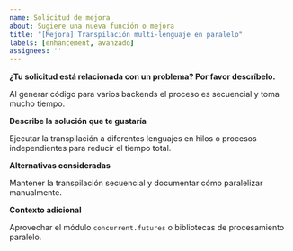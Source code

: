 ```yaml
---
name: Solicitud de mejora
about: Sugiere una nueva función o mejora
title: "[Mejora] Transpilación multi-lenguaje en paralelo"
labels: [enhancement, avanzado]
assignees: ''
---
```


**¿Tu solicitud está relacionada con un problema? Por favor descríbelo.**

Al generar código para varios backends el proceso es secuencial y toma mucho tiempo.

**Describe la solución que te gustaría**

Ejecutar la transpilación a diferentes lenguajes en hilos o procesos independientes para reducir el tiempo total.

**Alternativas consideradas**

Mantener la transpilación secuencial y documentar cómo paralelizar manualmente.

**Contexto adicional**

Aprovechar el módulo `concurrent.futures` o bibliotecas de procesamiento paralelo.
